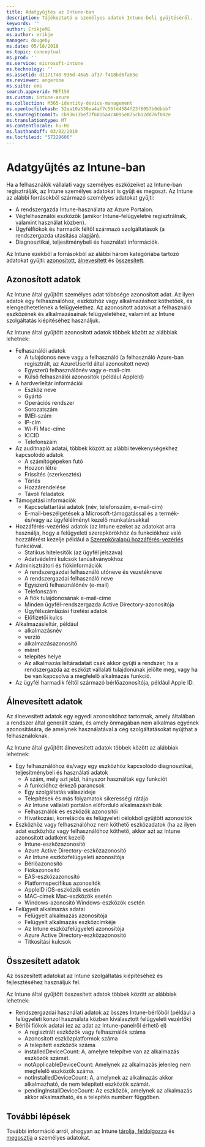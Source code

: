 ```yaml
---
title: Adatgyűjtés az Intune-ban
description: Tájékoztató a személyes adatok Intune-beli gyűjtéséről.
keywords: ''
author: ErikjeMS
ms.author: erikje
manager: dougeby
ms.date: 05/18/2018
ms.topic: conceptual
ms.prod: ''
ms.service: microsoft-intune
ms.technology: ''
ms.assetid: d1171740-936d-46a5-af37-f418bd6fa63e
ms.reviewer: angerobe
ms.suite: ems
search.appverid: MET150
ms.custom: intune-azure
ms.collection: M365-identity-device-management
ms.openlocfilehash: 52ea10a530ea4af7c56fd4584f23f8057b0dbbb7
ms.sourcegitcommit: cb93613bef7f6015a4c4095e875cb12dd76f002e
ms.translationtype: MT
ms.contentlocale: hu-HU
ms.lasthandoff: 03/02/2019
ms.locfileid: "57229606"
---
```

# <a name="data-collection-in-intune"></a>Adatgyűjtés az Intune-ban

Ha a felhasználók vállalati vagy személyes eszközeiket az Intune-ban regisztrálják, az Intune személyes adatokat is gyűjt és megoszt. Az Intune az alábbi forrásokból származó személyes adatokat gyűjti:

- A rendszergazda Intune-használata az Azure Portalon.
- Végfelhasználói eszközök (amikor Intune-felügyeletre regisztrálnak, valamint használat közben).
- Ügyfélfiókok és harmadik féltől származó szolgáltatások (a rendszergazda utasítása alapján).
- Diagnosztikai, teljesítménybeli és használati információk.

Az Intune ezekből a forrásokból az alábbi három kategóriába tartozó adatokat gyűjti: [azonosított](#identified-data), [álnevesített](#pseudonymized-data) és [összesített](#aggregated-data).

## <a name="identified-data"></a>Azonosított adatok

Az Intune által gyűjtött személyes adat többsége azonosított adat. Az ilyen adatok egy felhasználóhoz, eszközhöz vagy alkalmazáshoz köthetőek, és elengedhetetlenek a felügyelethez. Az azonosított adatokat a felhasználó eszközének és alkalmazásainak felügyeletéhez, valamint az Intune szolgáltatás kiépítéséhez használjuk.

Az Intune által gyűjtött azonosított adatok többek között az alábbiak lehetnek: 

- Felhasználói adatok
    - A tulajdonos neve vagy a felhasználó (a felhasználó Azure-ban regisztrált, az AzureUserId által azonosított neve)
    - Egyszerű felhasználónév vagy e-mail-cím
    - Külső felhasználói azonosítók (például AppleId)
- A hardverleltár információi
    - Eszköz neve
    - Gyártó
    - Operációs rendszer
    - Sorozatszám
    - IMEI-szám
    - IP-cím
    - Wi-Fi Mac-címe
    - ICCID
    - Telefonszám
- Az auditnapló adatai, többek között az alábbi tevékenységekhez kapcsolódó adatok
    - A számítógépeken futó
    - Hozzon létre
    - Frissítés (szerkesztés)
    - Törlés
    - Hozzárendelése
    - Távoli feladatok
- Támogatási információk
    - Kapcsolattartási adatok (név, telefonszám, e-mail-cím)
    - E-mail-beszélgetések a Microsoft-támogatással és a termék- és/vagy az ügyfélélményt kezelő munkatársakkal
- Hozzáférés-vezérlési adatok (az Intune ezeket az adatokat arra használja, hogy a felügyeleti szerepkörökhöz és funkciókhoz való hozzáférést kezelje például a [Szerepköralapú hozzáférés-vezérlés](role-based-access-control.md) funkcióval.
    - Statikus hitelesítők (az ügyfél jelszava)
    - Adatvédelmi kulcsok tanúsítványokhoz 
- Adminisztrátori és fiókinformációk
    - A rendszergazdai felhasználó utóneve és vezetékneve
    - A rendszergazdai felhasználó neve
    - Egyszerű felhasználónév (e-mail)
    - Telefonszám
    - A fiók tulajdonosának e-mail-címe
    - Minden ügyfél-rendszergazda Active Directory-azonosítója
    - Ügyfélszámlázási fizetési adatok
    - Előfizetői kulcs
- Alkalmazásleltár, például
    - alkalmazásnév
    - verzió
    - alkalmazásazonosító
    - méret
    - telepítés helye
    - Az alkalmazás leltáradatait csak akkor gyűjti a rendszer, ha a rendszergazda az eszközt vállalati tulajdonúnak jelölte meg, vagy ha be van kapcsolva a megfelelő alkalmazás funkció.  
- Az ügyfél harmadik féltől származó bérlőazonosítója, például Apple ID. 

## <a name="pseudonymized-data"></a>Álnevesített adatok

Az álnevesített adatok egy egyedi azonosítóhoz tartoznak, amely általában a rendszer által generált szám, és amely önmagában nem alkalmas egyének azonosítására, de amelynek használatával a cég szolgáltatásokat nyújthat a felhasználóknak. 

Az Intune által gyűjtött álnevesített adatok többek között az alábbiak lehetnek: 

- Egy felhasználóhoz és/vagy egy eszközhöz kapcsolódó diagnosztikai, teljesítménybeli és használati adatok
    - A szám, mely azt jelzi, hányszor használtak egy funkciót
    - A funkcióhoz érkező parancsok
    - Egy szolgáltatás válaszideje
    - Telepítések és más folyamatok sikerességi rátája
    - Az Intune vállalati portálon előforduló alkalmazáshibák
    - Felhasználók és eszközök azonosítói
    - Hivatkozási, korrelációs és felügyeleti célokból gyűjtött azonosítók 
- Eszközhöz vagy felhasználóhoz nem köthető eszközadatok (ha az ilyen adat eszközhöz vagy felhasználóhoz köthető, akkor azt az Intune azonosított adatként kezeli)
    - Intune-eszközazonosító
    - Azure Active Directory-eszközazonosító
    - Az Intune eszközfelügyeleti azonosítója
    - Bérlőazonosító
    - Fiókazonosító
    - EAS-eszközazonosító
    - Platformspecifikus azonosítók
    - AppleID iOS-eszközök esetén
    - MAC-címek Mac-eszközök esetén
    - Windows-azonosító Windows-eszközök esetén
- Felügyelt alkalmazás adatai
    - Felügyelt alkalmazás azonosítója
    - Felügyelt alkalmazás eszközcímkéje
    - Az Intune eszközfelügyeleti azonosítója
    - Azure Active Directory-eszközazonosító
    - Titkosítási kulcsok

## <a name="aggregated-data"></a>Összesített adatok

Az összesített adatokat az Intune szolgáltatás kiépítéséhez és fejlesztéséhez használjuk fel. 

Az Intune által gyűjtött összesített adatok többek között az alábbiak lehetnek: 

- Rendszergazdai használati adatok az összes Intune-bérlőből (például a felügyeleti konzol használata közben kiválasztott felügyeleti vezérlők)
- Bérlői fiókok adatai (ez az adat az Intune-panelről érhető el)
    - A regisztrált eszközök vagy felhasználók száma
    - Azonosított eszközplatformok száma  
    - A telepített eszközök száma
    - installedDeviceCount: A, amelyre telepítve van az alkalmazás eszközök számát.
    - notApplicableDeviceCount: Amelynek az alkalmazás jelenleg nem megfelelő eszközök száma.
    - notInstalledDeviceCount: A, amelynek az alkalmazás akkor alkalmazható, de nem telepített eszközök számát.
    - pendingInstallDeviceCount: Az eszközök, amelynek az alkalmazás akkor alkalmazható, és a telepítés numberr függőben.
    
## <a name="next-steps"></a>További lépések

További információ arról, ahogyan az Intune [tárolja, feldolgozza](privacy-data-store-process.md) és [megosztja](privacy-data-secure-share.md) a személyes adatokat. 
